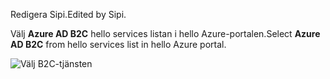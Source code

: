 <span data-ttu-id="f457c-101">Redigera Sipi.</span><span class="sxs-lookup"><span data-stu-id="f457c-101">Edited by Sipi.</span></span>

<span data-ttu-id="f457c-102">Välj **Azure AD B2C** hello services listan i hello Azure-portalen.</span><span class="sxs-lookup"><span data-stu-id="f457c-102">Select **Azure AD B2C** from hello services list in hello Azure portal.</span></span>

![Välj B2C-tjänsten](media/active-directory-b2c-find-service-settings/select-b2c-service.png)
